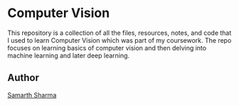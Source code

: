 # Computer Vision

This repository is a collection of all the files, resources, notes, and code that I used to learn Computer Vision which was part of my coursework. The repo focuses on learning basics of computer vision and then delving into machine learning and later deep learning.

## Author
[Samarth Sharma](https://github.com/samartho4)
